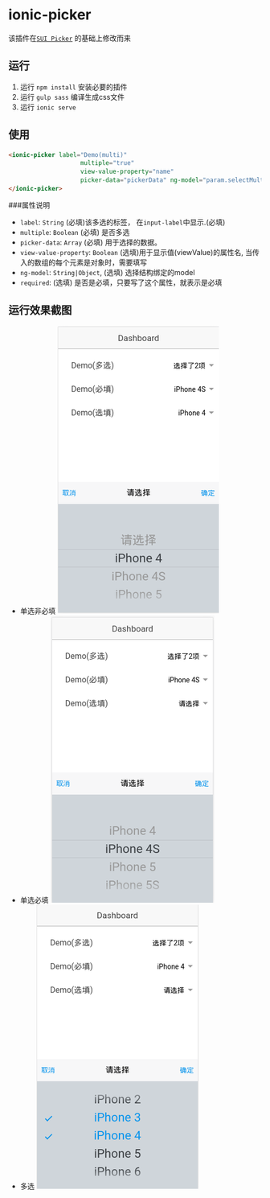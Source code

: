 # ionic-picker
该插件在[`SUI Picker`](http://m.sui.taobao.org/components/#picker) 的基础上修改而来

## 运行
1. 运行 `npm install` 安装必要的插件
2. 运行 `gulp sass` 编译生成css文件
2. 运行 `ionic serve` 

## 使用
```html
<ionic-picker label="Demo(multi)"
                    multiple="true"
                    view-value-property="name"
                    picker-data="pickerData" ng-model="param.selectMultiData">
</ionic-picker>
```
###属性说明
* `label`: `String` (必填)该多选的标签， 在`input-label`中显示.(必填)
* `multiple`: `Boolean` (必填) 是否多选
* `picker-data`: `Array` (必填) 用于选择的数据。
* `view-value-property`: `Boolean` (选填)用于显示值(viewValue)的属性名, 当传入的数组的每个元素是对象时，需要填写
* `ng-model`: `String|Object`, (选填) 选择结构绑定的model
* `required`: (选填) 是否是必填，只要写了这个属性，就表示是必填

## 运行效果截图
* 单选非必填
![单选非必填](screenshot/single-select.png)
* 单选必填
![单选必填](screenshot/single-select-required.png)
* 多选
![多选](screenshot/multi-select.png)

